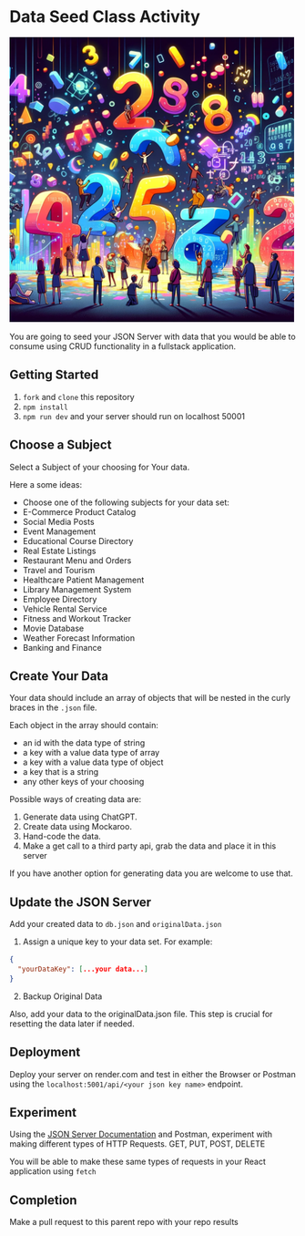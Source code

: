 # Data Seed Class Activity

<img src="digital.png" height="500" width="500">

You are going to seed your JSON Server with data that you would be able to consume using CRUD functionality in a fullstack application.

## Getting Started

1. `fork` and `clone` this repository
2. `npm install`
3. `npm run dev` and your server should run on localhost 50001

## Choose a Subject

Select a Subject of your choosing for Your data.

Here a some ideas:

- Choose one of the following subjects for your data set:
- E-Commerce Product Catalog
- Social Media Posts
- Event Management
- Educational Course Directory
- Real Estate Listings
- Restaurant Menu and Orders
- Travel and Tourism
- Healthcare Patient Management
- Library Management System
- Employee Directory
- Vehicle Rental Service
- Fitness and Workout Tracker
- Movie Database
- Weather Forecast Information
- Banking and Finance

## Create Your Data

Your data should include an array of objects that will be nested in the curly braces in the `.json` file.

Each object in the array should contain:

- an id with the data type of string
- a key with a value data type of array
- a key with a value data type of object
- a key that is a string
- any other keys of your choosing

Possible ways of creating data are:

1. Generate data using ChatGPT.
1. Create data using Mockaroo.
1. Hand-code the data.
1. Make a get call to a third party api, grab the data and place it in this server

If you have another option for generating data you are welcome to use that.

## Update the JSON Server

Add your created data to `db.json` and `originalData.json`

1. Assign a unique key to your data set. For example:

```json
{
  "yourDataKey": [...your data...]
}
```

2. Backup Original Data

Also, add your data to the originalData.json file. This step is crucial for resetting the data later if needed.

## Deployment

Deploy your server on render.com and test in either the Browser or Postman using the `localhost:5001/api/<your json key name>` endpoint.

## Experiment

Using the [JSON Server Documentation](https://github.com/typicode/json-server) and Postman, experiment with making different types of HTTP Requests. GET, PUT, POST, DELETE

You will be able to make these same types of requests in your React application using `fetch`

## Completion

Make a pull request to this parent repo with your repo results
